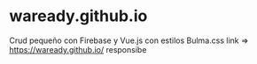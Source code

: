 # waready.github.io
Crud pequeño con Firebase y Vue.js con estilos Bulma.css 
link => https://waready.github.io/
responsibe 
